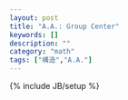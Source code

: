 ```yaml
---
layout: post
title: "A.A.: Group Center"
keywords: []
description: ""
category: "math"
tags: ["構造","A.A."]
---
```

{% include JB/setup %}
